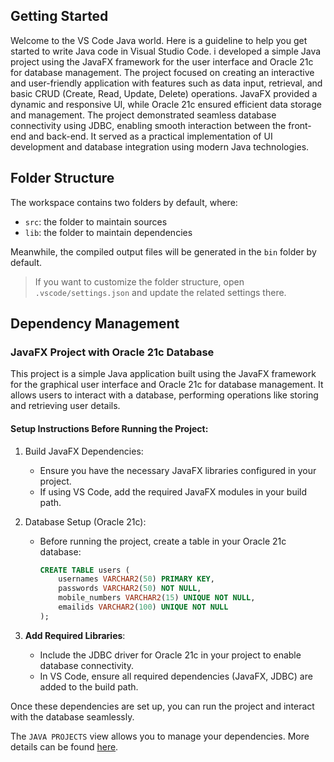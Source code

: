 ## Getting Started

Welcome to the VS Code Java world. Here is a guideline to help you get started to write Java code in Visual Studio Code.
i developed a simple Java project using the JavaFX framework for the user interface and Oracle 21c for database management. The project focused on creating an interactive and user-friendly application with features such as data input, retrieval, and basic CRUD (Create, Read, Update, Delete) operations. JavaFX provided a dynamic and responsive UI, while Oracle 21c ensured efficient data storage and management. The project demonstrated seamless database connectivity using JDBC, enabling smooth interaction between the front-end and back-end. It served as a practical implementation of UI development and database integration using modern Java technologies.

## Folder Structure

The workspace contains two folders by default, where:

- `src`: the folder to maintain sources
- `lib`: the folder to maintain dependencies

Meanwhile, the compiled output files will be generated in the `bin` folder by default.

> If you want to customize the folder structure, open `.vscode/settings.json` and update the related settings there.

## Dependency Management
### JavaFX Project with Oracle 21c Database  

This project is a simple Java application built using the JavaFX framework for the graphical user interface and Oracle 21c for database management. It allows users to interact with a database, performing operations like storing and retrieving user details.  

#### Setup Instructions Before Running the Project:  

1. Build JavaFX Dependencies:  
   - Ensure you have the necessary JavaFX libraries configured in your project.  
   - If using VS Code, add the required JavaFX modules in your build path.  

2. Database Setup (Oracle 21c):  
   - Before running the project, create a table in your Oracle 21c database:  

     ```sql
     CREATE TABLE users (
         usernames VARCHAR2(50) PRIMARY KEY,
         passwords VARCHAR2(50) NOT NULL,
         mobile_numbers VARCHAR2(15) UNIQUE NOT NULL,
         emailids VARCHAR2(100) UNIQUE NOT NULL
     );
     ```

3. **Add Required Libraries**:  
   - Include the JDBC driver for Oracle 21c in your project to enable database connectivity.  
   - In VS Code, ensure all required dependencies (JavaFX, JDBC) are added to the build path.  

Once these dependencies are set up, you can run the project and interact with the database seamlessly.

The `JAVA PROJECTS` view allows you to manage your dependencies. More details can be found [here](https://github.com/microsoft/vscode-java-dependency#manage-dependencies).
